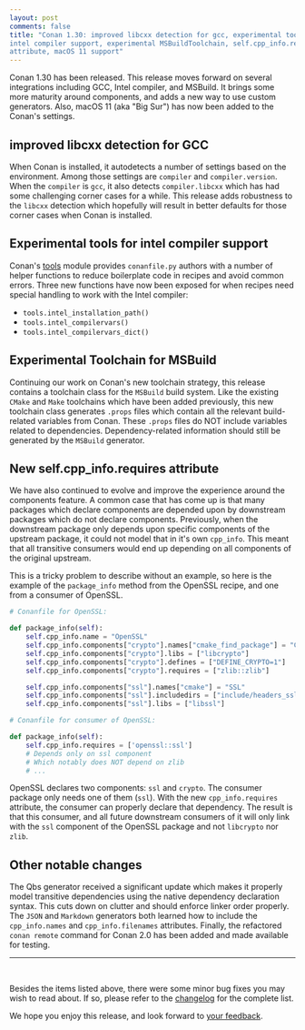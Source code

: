 ```yaml
---
layout: post 
comments: false 
title: "Conan 1.30: improved libcxx detection for gcc, experimental tools for
intel compiler support, experimental MSBuildToolchain, self.cpp_info.requires
attribute, macOS 11 support"
---
```


Conan 1.30 has been released. This release moves forward on several integrations
including GCC, Intel compiler, and MSBuild. It brings some more maturity around
components, and adds a new way to use custom generators. Also, macOS 11 (aka
"Big Sur") has now been added to the Conan's settings.

## improved libcxx detection for GCC

When Conan is installed, it autodetects a number of settings based on the
environment. Among those settings are `compiler` and `compiler.version`. When
the `compiler` is `gcc`, it also detects `compiler.libcxx` which has had some
challenging corner cases for a while. This release adds robustness to the
`libcxx` detection which hopefully will result in better defaults for those
corner cases when Conan is installed.  

## Experimental tools for intel compiler support

Conan's [tools](https://docs.conan.io/en/latest/reference/tools.html) module
provides `conanfile.py` authors with a number of helper functions to
reduce boilerplate code in recipes and avoid common errors. Three new functions
have now been exposed for when recipes need special handling to work with the
Intel compiler:

- `tools.intel_installation_path()`
- `tools.intel_compilervars()`
- `tools.intel_compilervars_dict()`

## Experimental Toolchain for MSBuild

Continuing our work on Conan's new toolchain strategy, this release contains a
toolchain class for the `MSBuild` build system. Like the existing `CMake` and
`Make` toolchains which have been added previously, this new toolchain class
generates `.props` files which contain all the relevant build-related variables
from Conan. These `.props` files do NOT include variables related to
dependencies. Dependency-related information should still be generated by the
`MSBuild` generator.

## New self.cpp_info.requires attribute

We have also continued to evolve and improve the experience around the
components feature. A common case that has come up is that many packages which
declare components are depended upon by downstream packages which do not declare
components. Previously, when the downstream package only depends upon specific
components of the upstream package, it could not model that in it's own
`cpp_info`. This meant that all transitive consumers would end up depending on
all components of the original upstream.

This is a tricky problem to describe without an example, so here is the example
of the `package_info` method from the OpenSSL recipe, and one from a consumer of
OpenSSL.

```python
# Conanfile for OpenSSL:

def package_info(self):
    self.cpp_info.name = "OpenSSL"
    self.cpp_info.components["crypto"].names["cmake_find_package"] = "Crypto"
    self.cpp_info.components["crypto"].libs = ["libcrypto"]
    self.cpp_info.components["crypto"].defines = ["DEFINE_CRYPTO=1"]
    self.cpp_info.components["crypto"].requires = ["zlib::zlib"]  

    self.cpp_info.components["ssl"].names["cmake"] = "SSL"
    self.cpp_info.components["ssl"].includedirs = ["include/headers_ssl"]
    self.cpp_info.components["ssl"].libs = ["libssl"]
```

```python
# Conanfile for consumer of OpenSSL:

def package_info(self):
    self.cpp_info.requires = ['openssl::ssl']
    # Depends only on ssl component
    # Which notably does NOT depend on zlib
    # ...
```

OpenSSL declares two components: `ssl` and `crypto`. The consumer package only
needs one of them (`ssl`). With the new `cpp_info.requires` attribute, the
consumer can properly declare that dependency. The result is that this consumer,
and all future downstream consumers of it will only link with the `ssl`
component of the OpenSSL package and not `libcrypto` nor `zlib`.

## Other notable changes

The Qbs generator received a significant update which makes it properly model
transitive dependencies using the native dependency declaration syntax. This
cuts down on clutter and should enforce linker order properly. The `JSON` and
`Markdown` generators both learned how to include the `cpp_info.names` and
`cpp_info.filenames` attributes. Finally, the refactored `conan remote` command
for Conan 2.0 has been added and made available for testing.

-----------
<br>

Besides the items listed above, there were some minor bug fixes you may wish to
read about.  If so, please refer to the
[changelog](https://docs.conan.io/en/latest/changelog.html#oct-2020) for the
complete list.  

We hope you enjoy this release, and look forward to [your
feedback](https://github.com/conan-io/conan/issues).  
